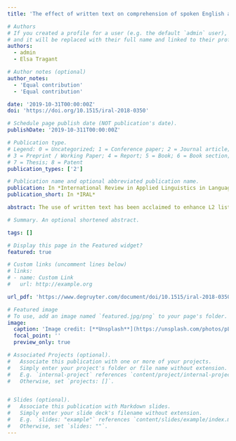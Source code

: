 ```yaml
---
title: 'The effect of written text on comprehension of spoken English as a foreign language: A replication study'

# Authors
# If you created a profile for a user (e.g. the default `admin` user), write the username (folder name) here
# and it will be replaced with their full name and linked to their profile.
authors:
  - admin
  - Elsa Tragant

# Author notes (optional)
author_notes:
  - 'Equal contribution'
  - 'Equal contribution'

date: '2019-10-31T00:00:00Z'
doi: 'https://doi.org/10.1515/iral-2018-0350'

# Schedule page publish date (NOT publication's date).
publishDate: '2019-10-311T00:00:00Z'

# Publication type.
# Legend: 0 = Uncategorized; 1 = Conference paper; 2 = Journal article;
# 3 = Preprint / Working Paper; 4 = Report; 5 = Book; 6 = Book section;
# 7 = Thesis; 8 = Patent
publication_types: ['2']

# Publication name and optional abbreviated publication name.
publication: In *International Review in Applied Linguistics in Language Teaching*
publication_short: In *IRAL*

abstract: The use of written text has been acclaimed to enhance L2 listening comprehension, yet some argue that using written text does not effectively prepare learners to listen in real situations. Thus, the study was conducted to explore the effect of written text on learners’ perceived difficulty, listening comprehension and learning to listen through replicating the research by Diao, Chandler & Sweller (2007. The effect of written text on comprehension of spoken English as a foreign language. The American Journal of Psychology 237– 261)......

# Summary. An optional shortened abstract.

tags: []

# Display this page in the Featured widget?
featured: true

# Custom links (uncomment lines below)
# links:
# - name: Custom Link
#   url: http://example.org

url_pdf: 'https://www.degruyter.com/document/doi/10.1515/iral-2018-0350/html?lang=en'

# Featured image
# To use, add an image named `featured.jpg/png` to your page's folder.
image:
  caption: 'Image credit: [**Unsplash**](https://unsplash.com/photos/pLCdAaMFLTE)'
  focal_point: ''
  preview_only: true

# Associated Projects (optional).
#   Associate this publication with one or more of your projects.
#   Simply enter your project's folder or file name without extension.
#   E.g. `internal-project` references `content/project/internal-project/index.md`.
#   Otherwise, set `projects: []`.


# Slides (optional).
#   Associate this publication with Markdown slides.
#   Simply enter your slide deck's filename without extension.
#   E.g. `slides: "example"` references `content/slides/example/index.md`.
#   Otherwise, set `slides: ""`.
---
```

